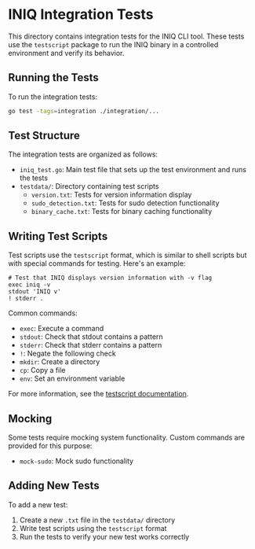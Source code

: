 # INIQ Integration Tests

This directory contains integration tests for the INIQ CLI tool. These tests use the `testscript` package to run the INIQ binary in a controlled environment and verify its behavior.

## Running the Tests

To run the integration tests:

```bash
go test -tags=integration ./integration/...
```

## Test Structure

The integration tests are organized as follows:

- `iniq_test.go`: Main test file that sets up the test environment and runs the tests
- `testdata/`: Directory containing test scripts
  - `version.txt`: Tests for version information display
  - `sudo_detection.txt`: Tests for sudo detection functionality
  - `binary_cache.txt`: Tests for binary caching functionality

## Writing Test Scripts

Test scripts use the `testscript` format, which is similar to shell scripts but with special commands for testing. Here's an example:

```
# Test that INIQ displays version information with -v flag
exec iniq -v
stdout 'INIQ v'
! stderr .
```

Common commands:

- `exec`: Execute a command
- `stdout`: Check that stdout contains a pattern
- `stderr`: Check that stderr contains a pattern
- `!`: Negate the following check
- `mkdir`: Create a directory
- `cp`: Copy a file
- `env`: Set an environment variable

For more information, see the [testscript documentation](https://pkg.go.dev/github.com/rogpeppe/go-internal/testscript).

## Mocking

Some tests require mocking system functionality. Custom commands are provided for this purpose:

- `mock-sudo`: Mock sudo functionality

## Adding New Tests

To add a new test:

1. Create a new `.txt` file in the `testdata/` directory
2. Write test scripts using the `testscript` format
3. Run the tests to verify your new test works correctly
